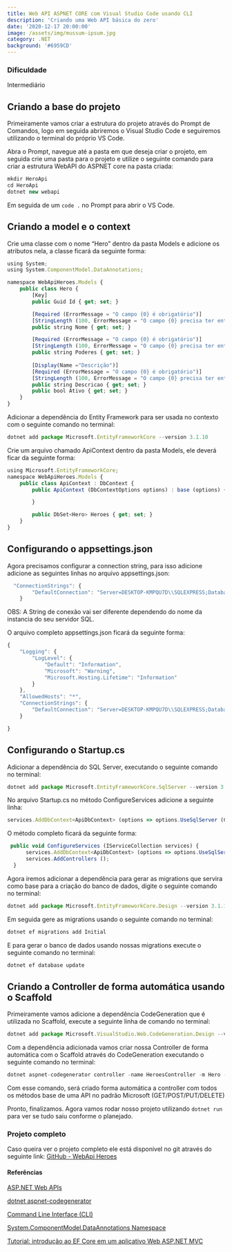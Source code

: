 ```yaml
---
title: Web API ASPNET CORE com Visual Studio Code usando CLI
description: 'Criando uma Web API básica do zero'
date: '2020-12-17 20:00:00'
image: /assets/img/mussum-ipsum.jpg
category: .NET
background: '#6959CD'
---
```


### Dificuldade
Intermediário

## Criando a base do projeto

Primeiramente vamos criar a estrutura do projeto através do Prompt de Comandos, logo em seguida abriremos o Visual Studio Code e seguiremos utilizando o terminal do próprio VS Code.

Abra o Prompt, navegue até a pasta em que deseja criar o projeto, em seguida crie uma pasta para o projeto e utilize o seguinte comando para criar a estrutura WebAPI do ASPNET core na pasta criada:
````jsx
mkdir HeroApi
cd HeroApi
dotnet new webapi
````

Em seguida de um ````code .```` no Prompt para abrir o VS Code.

## Criando a model e o context

Crie uma classe com o nome “Hero” dentro da pasta Models e adicione os atributos nela, a classe ficará da seguinte forma:

````jsx
using System;
using System.ComponentModel.DataAnnotations;

namespace WebApiHeroes.Models {
    public class Hero {
        [Key]
        public Guid Id { get; set; }

        [Required (ErrorMessage = "O campo {0} é obrigatório")]
        [StringLength (100, ErrorMessage = "O campo {0} precisa ter entre {2} e {1} caracteres", MinimumLength = 2)]
        public string Nome { get; set; }

        [Required (ErrorMessage = "O campo {0} é obrigatório")]
        [StringLength (100, ErrorMessage = "O campo {0} precisa ter entre {2} e {1} caracteres", MinimumLength = 11)]
        public string Poderes { get; set; }
        
        [Display(Name ="Descrição")]
        [Required (ErrorMessage = "O campo {0} é obrigatório")]
        [StringLength (100, ErrorMessage = "O campo {0} precisa ter entre {2} e {1} caracteres", MinimumLength = 11)]
        public string Descricao { get; set; }
        public bool Ativo { get; set; }
    }
}
````
Adicionar a dependência do Entity Framework para ser usada no contexto com o seguinte comando no terminal:<br>
````jsx
dotnet add package Microsoft.EntityFrameworkCore --version 3.1.10
````

Crie um arquivo chamado ApiContext dentro da pasta Models, ele deverá ficar da seguinte forma:

````jsx
using Microsoft.EntityFrameworkCore;
namespace WebApiHeroes.Models {
    public class ApiContext : DbContext {
        public ApiContext (DbContextOptions options) : base (options) {

        }

        public DbSet<Hero> Heroes { get; set; }
    }
}

````

## Configurando o appsettings.json

Agora precisamos configurar a connection string, para isso adicione adicione as seguintes linhas no arquivo appsettings.json:

````jsx
  "ConnectionStrings": {
        "DefaultConnection": "Server=DESKTOP-KMPQU7D\\SQLEXPRESS;Database=ApiHeroes;MultipleActiveResultSets=true;Trusted_Connection=True;"
    }

````
OBS: A String de conexão vai ser diferente dependendo do nome da instancia do seu servidor SQL.

O arquivo completo appsettings.json ficará da seguinte forma:

````jsx
{
    "Logging": {
        "LogLevel": {
            "Default": "Information",
            "Microsoft": "Warning",
            "Microsoft.Hosting.Lifetime": "Information"
        }
    },
    "AllowedHosts": "*",
    "ConnectionStrings": {
        "DefaultConnection": "Server=DESKTOP-KMPQU7D\\SQLEXPRESS;Database=ApiHeroes;MultipleActiveResultSets=true;Trusted_Connection=True;"
    }

}
````

## Configurando o Startup.cs

Adicionar a dependência do SQL Server, executando o seguinte comando no terminal:<br>
````jsx
dotnet add package Microsoft.EntityFrameworkCore.SqlServer --version 3.1.10
````

No arquivo Startup.cs no método ConfigureServices adicione a seguinte linha:

````jsx
services.AddDbContext<ApiDbContext> (options => options.UseSqlServer (Configuration.GetConnectionString ("DefaultConnection")));

````

O método completo ficará da seguinte forma:

````jsx
 public void ConfigureServices (IServiceCollection services) {
      services.AddDbContext<ApiDbContext> (options => options.UseSqlServer (Configuration.GetConnectionString ("DefaultConnection")));
      services.AddControllers ();
  }


````

Agora iremos adicionar a dependência para gerar as migrations que servira como base para a criação do banco de dados, digite o seguinte comando no terminal:
````jsx
dotnet add package Microsoft.EntityFrameworkCore.Design --version 3.1.10
````

Em seguida gere as migrations usando o seguinte comando no terminal:
````jsx
dotnet ef migrations add Initial
````

E para gerar o banco de dados usando nossas migrations execute o seguinte comando no terminal:
````jsx
dotnet ef database update
````

## Criando a Controller de forma automática usando o Scaffold

Primeiramente vamos adicione a dependência CodeGeneration que é utilizada no Scaffold, execute a seguinte linha de comando no terminal:
````jsx
dotnet add package Microsoft.VisualStudio.Web.CodeGeneration.Design --version 3.1.4
````

Com a dependência adicionada vamos criar nossa Controller de forma automática com o Scaffold através do CodeGeneration executando o seguinte comando no terminal:
````jsx
dotnet aspnet-codegenerator controller -name HeroesController -m Hero -dc ApiContext -api --relativeFolderPath Controllers
````

Com esse comando, será criado forma automática a controller com todos os métodos base de uma API no padrão Microsoft (GET/POST/PUT/DELETE)

Pronto, finalizamos. Agora vamos rodar nosso projeto utilizando ````dotnet run ```` para ver se tudo saiu conforme o planejado.

### Projeto completo
Caso queira ver o projeto completo ele está disponivel no git através do seguinte link:
<a href="https://github.com/IgorMarcante/webapi-heroes">GitHub - WebApi Heroes</a>


#### Referências

<a href="https://dotnet.microsoft.com/apps/aspnet/apis">ASP.NET Web APIs</a>

<a href="https://docs.microsoft.com/pt-br/aspnet/core/fundamentals/tools/dotnet-aspnet-codegenerator?view=aspnetcore-5.0">dotnet aspnet-codegenerator</a>

<a href="https://code.visualstudio.com/docs/editor/command-line">Command Line Interface (CLI)</a>

<a href="https://docs.microsoft.com/en-us/dotnet/api/system.componentmodel.dataannotations?view=net-5.0">System.ComponentModel.DataAnnotations Namespace</a>

<a href="https://docs.microsoft.com/pt-br/aspnet/core/data/ef-mvc/intro?view=aspnetcore-5.0">Tutorial: introdução ao EF Core em um aplicativo Web ASP.NET MVC</a>